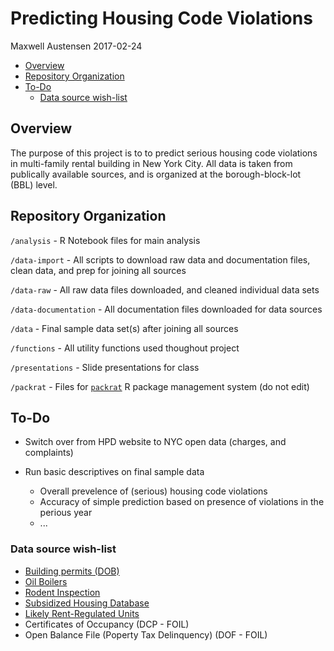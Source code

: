 Predicting Housing Code Violations
================
Maxwell Austensen
2017-02-24

-   [Overview](#overview)
-   [Repository Organization](#repository-organization)
-   [To-Do](#to-do)
    -   [Data source wish-list](#data-source-wish-list)

Overview
--------

The purpose of this project is to to predict serious housing code violations in multi-family rental building in New York City. All data is taken from publically available sources, and is organized at the borough-block-lot (BBL) level.

Repository Organization
-----------------------

`/analysis` - R Notebook files for main analysis

`/data-import` - All scripts to download raw data and documentation files, clean data, and prep for joining all sources

`/data-raw` - All raw data files downloaded, and cleaned individual data sets

`/data-documentation` - All documentation files downloaded for data sources

`/data` - Final sample data set(s) after joining all sources

`/functions` - All utility functions used thoughout project

`/presentations` - Slide presentations for class

`/packrat` - Files for [`packrat`](https://rstudio.github.io/packrat/) R package management system (do not edit)

To-Do
-----

-   Switch over from HPD website to NYC open data (charges, and complaints)

-   Run basic descriptives on final sample data
    -   Overall prevelence of (serious) housing code violations
    -   Accuracy of simple prediction based on presence of violations in the perious year
    -   ...

### Data source wish-list

-   [Building permits (DOB)](https://data.cityofnewyork.us/Housing-Development/DOB-Job-Application-Filings/ic3t-wcy2)
-   [Oil Boilers](https://data.cityofnewyork.us/Housing-Development/Oil-Boilers-Detailed-Fuel-Consumption-and-Building/jfzu-yy6n)
-   [Rodent Inspection](https://data.cityofnewyork.us/Health/Rodent-Inspection/p937-wjvj)
-   [Subsidized Housing Database](http://app.coredata.nyc/)
-   [Likely Rent-Regulated Units](http://taxbills.nyc/)
-   Certificates of Occupancy (DCP - FOIL)
-   Open Balance File (Poperty Tax Delinquency) (DOF - FOIL)
